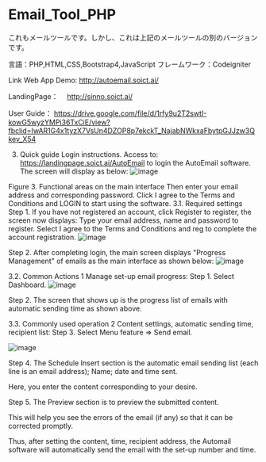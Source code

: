 # Email_Tool_PHP
これもメールツールです。しかし、これは上記のメールツールの別のバージョンです。


言語：PHP,HTML,CSS,Bootstrap4,JavaScript
フレームワーク：Codeigniter

Link Web App Demo:
http://autoemail.soict.ai/

LandingPage：　
http://sinno.soict.ai/

User Guide：
https://drive.google.com/file/d/1rfy9u2T2swtI-kowG5wyzYMPi36TxCiE/view?fbclid=IwAR1G4x1tyzX7VsUn4DZOP8p7ekckT_NajabNWkxaFbytpGJJzw3Qkev_X54

3. Quick guide
 Login instructions.
Access to: https://landingpage.soict.ai/AutoEmail to login the AutoEmail software. The screen will display as below:
![image](https://user-images.githubusercontent.com/64454372/117563382-ac473a00-b0cf-11eb-80dd-bc01bafa518d.png)

Figure 3. Functional areas on the main interface
Then enter your email address and corresponding password. Click I agree to the Terms and Conditions and LOGIN to start using the software.
3.1. Required settings
Step 1. If you have not registered an account, click Register to register, the screen now displays:
Type your email address, name and password to register. Select I agree to the Terms and Conditions and reg to complete the account registration.
 ![image](https://user-images.githubusercontent.com/64454372/117563423-f6c8b680-b0cf-11eb-96d5-543ecd71163d.png)

Step 2. After completing login, the main screen displays "Progress Management" of emails as the main interface as shown below:
 ![image](https://user-images.githubusercontent.com/64454372/117563426-faf4d400-b0cf-11eb-94d3-deb1a218d717.png)


3.2. Common Actions 1
Manage set-up email progress:
Step 1. Select Dashboard.
![image](https://user-images.githubusercontent.com/64454372/117563438-119b2b00-b0d0-11eb-82e5-a156618c28e9.png)

Step 2. The screen that shows up is the progress list of emails with automatic sending time as shown above.

3.3. Commonly used operation 2
Content settings, automatic sending time, recipient list:
Step 3. Select Menu feature => Send email.

![image](https://user-images.githubusercontent.com/64454372/117563450-28da1880-b0d0-11eb-9783-b72e80358793.png)

Step 4. The Schedule Insert section is the automatic email sending list (each line is an email address); Name; date and time sent.

Here, you enter the content corresponding to your desire.

Step 5. The Preview section is to preview the submitted content.

This will help you see the errors of the email (if any) so that it can be corrected promptly.

Thus, after setting the content, time, recipient address, the Automail software will automatically send the email with the set-up number and time.


